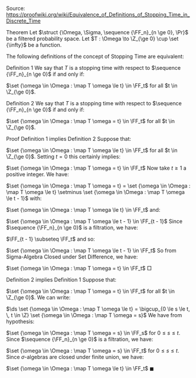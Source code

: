 # 

Source: https://proofwiki.org/wiki/Equivalence_of_Definitions_of_Stopping_Time_in_Discrete_Time



Theorem
Let $\struct {\Omega, \Sigma, \sequence {\FF_n}_{n \ge 0}, \Pr}$ be a filtered probability space.
Let $T : \Omega \to \Z_{\ge 0} \cup \set {\infty}$ be a function.

The following definitions of the concept of Stopping Time are equivalent:

Definition 1
We say that $T$ is a stopping time with respect to $\sequence {\FF_n}_{n \ge 0}$ if and only if:

$\set {\omega \in \Omega : \map T \omega \le t} \in \FF_t$
for all $t \in \Z_{\ge 0}$. 


Definition 2
We say that $T$ is a stopping time with respect to $\sequence {\FF_n}_{n \ge 0}$ if and only if:

$\set {\omega \in \Omega : \map T \omega = t} \in \FF_t$
for all $t \in \Z_{\ge 0}$. 


Proof
Definition 1 implies Definition 2
Suppose that:

$\set {\omega \in \Omega : \map T \omega \le t} \in \FF_t$
for all $t \in \Z_{\ge 0}$.
Setting $t = 0$ this certainly implies:

$\set {\omega \in \Omega : \map T \omega = t} \in \FF_t$
Now take $t \ge 1$ a positive integer.
We have: 

$\set {\omega \in \Omega : \map T \omega = t} = \set {\omega \in \Omega : \map T \omega \le t} \setminus \set {\omega \in \Omega : \map T \omega \le t - 1}$
with:

$\set {\omega \in \Omega : \map T \omega \le t} \in \FF_t$
and:

$\set {\omega \in \Omega : \map T \omega \le t - 1} \in \FF_{t - 1}$
Since $\sequence {\FF_n}_{n \ge 0}$ is a filtration, we have:

$\FF_{t - 1} \subseteq \FF_t$
and so:

$\set {\omega \in \Omega : \map T \omega \le t - 1} \in \FF_t$
So from Sigma-Algebra Closed under Set Difference, we have:

$\set {\omega \in \Omega : \map T \omega = t} \in \FF_t$
$\Box$

Definition 2 implies Definition 1
Suppose that:

$\set {\omega \in \Omega : \map T \omega = t} \in \FF_t$
for all $t \in \Z_{\ge 0}$.
We can write: 

$\ds \set {\omega \in \Omega : \map T \omega \le t} = \bigcup_{0 \le s \le t, \, t \in \Z} \set {\omega \in \Omega : \map T \omega = s}$
We have from hypothesis:

$\set {\omega \in \Omega : \map T \omega = s} \in \FF_s$
for $0 \le s \le t$. 
Since $\sequence {\FF_n}_{n \ge 0}$ is a filtration, we have:

$\set {\omega \in \Omega : \map T \omega = s} \in \FF_t$
for $0 \le s \le t$. 
Since $\sigma$-algebras are closed under finite union, we have: 

$\set {\omega \in \Omega : \map T \omega \le t} \in \FF_t$
$\blacksquare$





